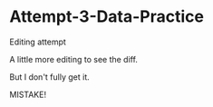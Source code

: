# Attempt-3-Data-Practice

Editing attempt

A little more editing to see the diff.

But I don't fully get it.

MISTAKE!
